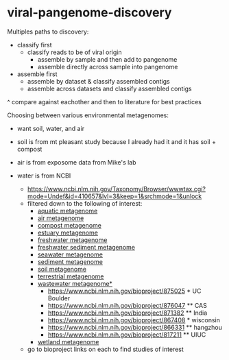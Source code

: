 # viral-pangenome-discovery

Multiples paths to discovery:
- classify first
    - classify reads to be of viral origin
        - assemble by sample and then add to pangenome
        - assemble directly across sample into pangenome
- assemble first
    - assemble by dataset & classify assembled contigs
    - assemble across datasets and classify assembled contigs
    
^ compare against eachother and then to literature for best practices

Choosing between various environmental metagenomes:

- want soil, water, and air

- soil is from mt pleasant study because I already had it and it has soil + compost
- air is from exposome data from Mike's lab
- water is from NCBI
    - https://www.ncbi.nlm.nih.gov/Taxonomy/Browser/wwwtax.cgi?mode=Undef&id=410657&lvl=3&keep=1&srchmode=1&unlock
    - filtered down to the following of interest:
        - [aquatic metagenome](https://www.ncbi.nlm.nih.gov/Taxonomy/Browser/wwwtax.cgi?id=1169740)
        - [air metagenome](https://www.ncbi.nlm.nih.gov/Taxonomy/Browser/wwwtax.cgi?id=655179)
        - [compost metagenome](https://www.ncbi.nlm.nih.gov/Taxonomy/Browser/wwwtax.cgi?id=702656)
        - [estuary metagenome](https://www.ncbi.nlm.nih.gov/Taxonomy/Browser/wwwtax.cgi?id=1649191)
        - [freshwater metagenome](https://www.ncbi.nlm.nih.gov/Taxonomy/Browser/wwwtax.cgi?id=449393)
        - [freshwater sediment metagenome](https://www.ncbi.nlm.nih.gov/Taxonomy/Browser/wwwtax.cgi?id=556182)
        - [seawater metagenome](https://www.ncbi.nlm.nih.gov/Taxonomy/Browser/wwwtax.cgi?id=1561972)
        - [sediment metagenome](https://www.ncbi.nlm.nih.gov/Taxonomy/Browser/wwwtax.cgi?id=749907)
        - [soil metagenome](https://www.ncbi.nlm.nih.gov/Taxonomy/Browser/wwwtax.cgi?id=410658)
        - [terrestrial metagenome](https://www.ncbi.nlm.nih.gov/Taxonomy/Browser/wwwtax.cgi?id=1348798)
        - [wastewater metagenome*](https://www.ncbi.nlm.nih.gov/Taxonomy/Browser/wwwtax.cgi?id=527639)
            - https://www.ncbi.nlm.nih.gov/bioproject/875025 * UC Boulder
            - https://www.ncbi.nlm.nih.gov/bioproject/876047 ** CAS
            - https://www.ncbi.nlm.nih.gov/bioproject/871382 ** India
            - https://www.ncbi.nlm.nih.gov/bioproject/867408 * wisconsin
            - https://www.ncbi.nlm.nih.gov/bioproject/866331 ** hangzhou
            - https://www.ncbi.nlm.nih.gov/bioproject/817211 ** UIUC
        - [wetland metagenome](https://www.ncbi.nlm.nih.gov/Taxonomy/Browser/wwwtax.cgi?id=1325974)
    - go to bioproject links on each to find studies of interest